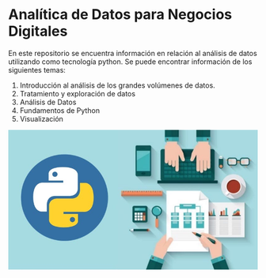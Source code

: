 # Analítica de Datos para Negocios Digitales 

En este repositorio se encuentra información en relación al análisis de datos utilizando como tecnología python. Se puede encontrar información de los siguientes temas:

1. Introducción al análisis de los grandes volúmenes de datos.
1. Tratamiento y exploración de datos 
1. Análisis de Datos
1. Fundamentos de Python 
1. Visualización 

![Análitica de Datos](./img/analiticaDatos.jpg)

